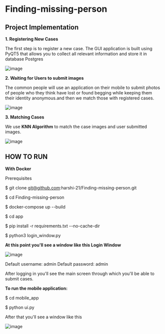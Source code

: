 # Finding-missing-person
## Project Implementation
**1. Registering New Cases**

The first step is to register a new case. The GUI application is built using PyQT5 that allows you to collect all relevant information and store it in database Postgres

![image](https://user-images.githubusercontent.com/105723816/170830275-c7027cf3-5975-4f3f-8868-972c7583fdcd.png)


**2. Waiting for Users to submit images**

The common people will use an application on their mobile to submit photos of people who they think have lost or found begging while keeping them their identity anonymous.and then we match those with registered cases.

![image](https://user-images.githubusercontent.com/105723816/170830241-64fa5aa8-778c-46e1-a7ba-08f4de95c5b4.png)

**3. Matching Cases**

 We use  **KNN Algorithm** to match the case images and user submitted images.
 
 ![image](https://user-images.githubusercontent.com/105723816/170830428-d53c9aa3-6e66-4309-9b6e-b12b76de9746.png)


## HOW TO RUN
**With Docker**

Prerequisites

$ git clone git@github.com:harshi-21/Finding-missing-person.git

$ cd Finding-missing-person

$ docker-compose up --build

$ cd app

$ pip install -r requirements.txt --no-cache-dir

$ python3 login_window.py
 
 **At this point you'll see a window like this Login Window**
 
![image](https://user-images.githubusercontent.com/105723816/170830623-2a7a3801-1ba5-46c9-8d30-8ddc5d1584b4.png)

Default username: admin Default password: admin

After logging in you'll see the main screen through which you'll be able to submit cases.

 
**To run the mobile application:**

$ cd mobile_app

$ python ui.py

After that you'll see a window like this

![image](https://user-images.githubusercontent.com/105723816/170830738-b9c8e813-0e7f-4cec-ab64-379df91a7302.png)



 
